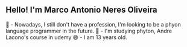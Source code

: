 ## Hello! I'm Marco Antonio Neres Oliveira

💼 - Nowadays, I still don't have a profession, I'm looking to be a phyon language programmer in the future.
📓 - I'm studying phyton, Andre Lacono's course in udemy
😄 - I am 13 years old.


